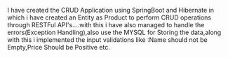 I have created the CRUD Application using SpringBoot and Hibernate in which i have created an Entity as Product to perform CRUD operations through RESTFul API's....with this i have also managed to handle the errors(Exception Handling),also use the MYSQL for Storing the data,along with this i implemented the input validations like :Name should not be Empty,Price Should be Positive etc.
